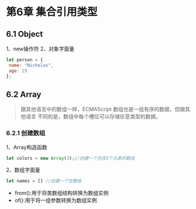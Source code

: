 # 第6章 集合引用类型
## 6.1 Object
1、new操作符
2、对象字面量
```javascript
let person = { 
 name: "Nicholas", 
 age: 29 
}; 
```
## 6.2 Array
> 跟其他语言中的数组一样，ECMAScript 数组也是一组有序的数据，但跟其他语言
不同的是，数组中每个槽位可以存储任意类型的数据。

### 6.2.1 创建数组
1、Array构造函数
```javascript
let colors = new Array(3);//创建一个包含3个元素的数组
```
2、数组字面量
```javascript
let names = [] //创建一个空数组
```
- from():用于将类数组结构转换为数组实例
- of():用于将一组参数转换为数组实例